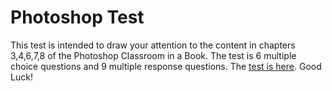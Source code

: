 Photoshop Test
==============

This test is intended to draw your attention to the content in chapters 3,4,6,7,8 of the Photoshop Classroom in a Book. The test is 6 multiple choice questions and 9 multiple response questions. The [test is here](tests/photoshop.htm). Good Luck!